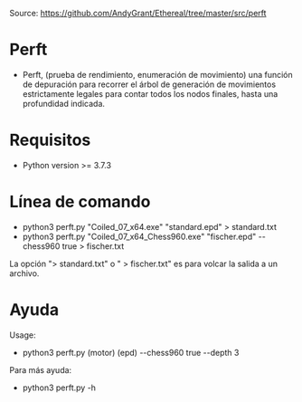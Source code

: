 Source: https://github.com/AndyGrant/Ethereal/tree/master/src/perft

# Perft
* Perft, (prueba de rendimiento, enumeración de movimiento) una función de depuración para recorrer el árbol de generación de movimientos estrictamente legales para contar todos los nodos finales, hasta una profundidad indicada.


# Requisitos
* Python version >= 3.7.3


# Línea de comando
* python3 perft.py "Coiled_07_x64.exe" "standard.epd" > standard.txt
* python3 perft.py "Coiled_07_x64_Chess960.exe" "fischer.epd" --chess960 true > fischer.txt

La opción "> standard.txt" o " > fischer.txt" es para volcar la salida a un archivo.


# Ayuda
Usage:
* python3 perft.py (motor) (epd) --chess960 true --depth 3

Para más ayuda:
* python3 perft.py -h

